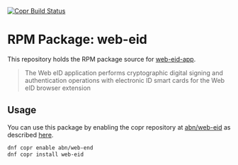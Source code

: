 [![Copr Build Status](https://copr.fedorainfracloud.org/coprs/abn/web-eid/package/throttled/status_image/last_build.png)](https://copr.fedorainfracloud.org/coprs/abn/web-eid/)

# RPM Package: web-eid

This repository holds the RPM package source for [web-eid-app](https://github.com/web-eid/web-eid-app).

> The Web eID application performs cryptographic digital signing and authentication operations with electronic 
> ID smart cards for the Web eID browser extension 

## Usage
You can use this package by enabling the copr repository at [abn/web-eid](https://copr.fedorainfracloud.org/coprs/abn/web-eid/) as described [here](https://fedorahosted.org/copr/wiki/HowToEnableRepo).

```sh
dnf copr enable abn/web-end
dnf copr install web-eid
```
